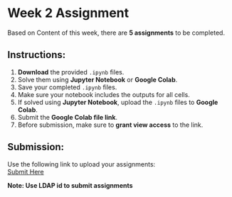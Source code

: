 # Week 2 Assignment

Based on Content of this week, there are **5 assignments** to be completed.

## Instructions:
1. **Download** the provided `.ipynb` files.
2. Solve them using **Jupyter Notebook** or **Google Colab**.
3. Save your completed `.ipynb` files.  
4. Make sure your notebook includes the outputs for all cells.
5. If solved using **Jupyter Notebook**, upload the `.ipynb` files to **Google Colab**.  
6. Submit the **Google Colab file link**.  
7. Before submission, make sure to **grant view access** to the link.  

## Submission:

Use the following link to upload your assignments:  
   [Submit Here](https://forms.gle/FSP9WghcLmKJW5C59)

**Note: Use LDAP id to submit assignments** 
